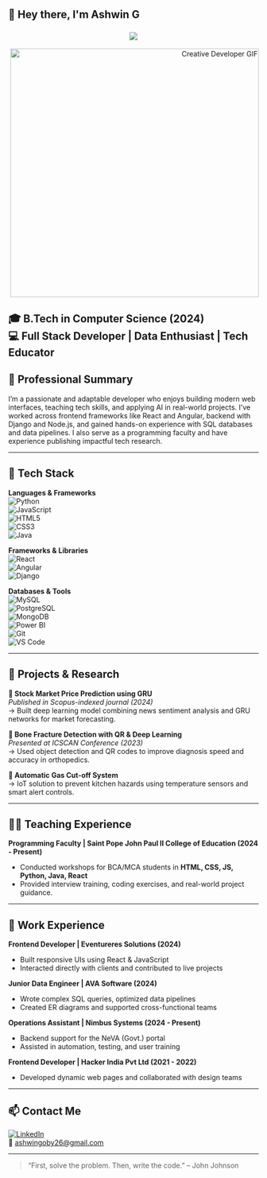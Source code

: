 ## 👋 Hey there, I'm Ashwin G

<h3 align="center">
  <img src="https://readme-typing-svg.demolab.com?font=Fira+Code&weight=600&size=24&pause=1000&color=007ACC&center=true&vCenter=true&width=435&lines=Full+Stack+Developer+%7C+Trainer" />
</h3>

<p align="right" width="300" height="200" >
  <img src="https://media.giphy.com/media/v1.Y2lkPTc5MGI3NjExcmlqOTlxNHB3NnlxMDJsaHZsN2c4amRyaHMwbDI2dWpuN2lsa3JpMSZlcD12MV9naWZzX3NlYXJjaCZjdD1n/26tn33aiTi1jkl6H6/giphy.gif" width="500" alt="Creative Developer GIF" />
</p>

🎓 B.Tech in Computer Science (2024)  
💻 Full Stack Developer | Data Enthusiast | Tech Educator  
---

## 💼 Professional Summary

I’m a passionate and adaptable developer who enjoys building modern web interfaces, teaching tech skills, and applying AI in real-world projects. I’ve worked across frontend frameworks like React and Angular, backend with Django and Node.js, and gained hands-on experience with SQL databases and data pipelines. I also serve as a programming faculty and have experience publishing impactful tech research.

---

## 🔧 Tech Stack

**Languages & Frameworks**  
![Python](https://img.shields.io/badge/Python-3670A0?style=flat&logo=python&logoColor=white)  
![JavaScript](https://img.shields.io/badge/JavaScript-F7DF1E?style=flat&logo=javascript&logoColor=black)  
![HTML5](https://img.shields.io/badge/HTML5-E34F26?style=flat&logo=html5&logoColor=white)  
![CSS3](https://img.shields.io/badge/CSS3-1572B6?style=flat&logo=css3&logoColor=white)  
![Java](https://img.shields.io/badge/Java-007396?style=flat&logo=java&logoColor=white)

**Frameworks & Libraries**  
![React](https://img.shields.io/badge/React-20232A?style=flat&logo=react&logoColor=61DAFB)  
![Angular](https://img.shields.io/badge/Angular-DD0031?style=flat&logo=angular&logoColor=white)  
![Django](https://img.shields.io/badge/Django-092E20?style=flat&logo=django&logoColor=white)

**Databases & Tools**  
![MySQL](https://img.shields.io/badge/MySQL-4479A1?style=flat&logo=mysql&logoColor=white)  
![PostgreSQL](https://img.shields.io/badge/PostgreSQL-336791?style=flat&logo=postgresql&logoColor=white)  
![MongoDB](https://img.shields.io/badge/MongoDB-4EA94B?style=flat&logo=mongodb&logoColor=white)  
![Power BI](https://img.shields.io/badge/PowerBI-F2C811?style=flat&logo=powerbi&logoColor=black)  
![Git](https://img.shields.io/badge/Git-F05032?style=flat&logo=git&logoColor=white)  
![VS Code](https://img.shields.io/badge/VSCode-007ACC?style=flat&logo=visual-studio-code&logoColor=white)

---

## 🚀 Projects & Research

**🔹 Stock Market Price Prediction using GRU**  
*Published in Scopus-indexed journal (2024)*  
→ Built deep learning model combining news sentiment analysis and GRU networks for market forecasting.

**🔹 Bone Fracture Detection with QR & Deep Learning**  
*Presented at ICSCAN Conference (2023)*  
→ Used object detection and QR codes to improve diagnosis speed and accuracy in orthopedics.

**🔹 Automatic Gas Cut-off System**  
→ IoT solution to prevent kitchen hazards using temperature sensors and smart alert controls.

---

## 👨‍🏫 Teaching Experience

**Programming Faculty | Saint Pope John Paul II College of Education (2024 - Present)**  
- Conducted workshops for BCA/MCA students in **HTML, CSS, JS, Python, Java, React**  
- Provided interview training, coding exercises, and real-world project guidance.

---

## 🧪 Work Experience

**Frontend Developer | Eventureres Solutions (2024)**  
- Built responsive UIs using React & JavaScript  
- Interacted directly with clients and contributed to live projects

**Junior Data Engineer | AVA Software (2024)**  
- Wrote complex SQL queries, optimized data pipelines  
- Created ER diagrams and supported cross-functional teams

**Operations Assistant | Nimbus Systems (2024 - Present)**  
- Backend support for the NeVA (Govt.) portal  
- Assisted in automation, testing, and user training

**Frontend Developer | Hacker India Pvt Ltd (2021 - 2022)**  
- Developed dynamic web pages and collaborated with design teams

---

## 📫 Contact Me

[![LinkedIn](https://img.shields.io/badge/LinkedIn-%230077B5.svg?style=flat&logo=linkedin&logoColor=white)](https://linkedin.com/in/ashwingoby26)  
📧 ashwingoby26@gmail.com

---

> “First, solve the problem. Then, write the code.” – John Johnson
